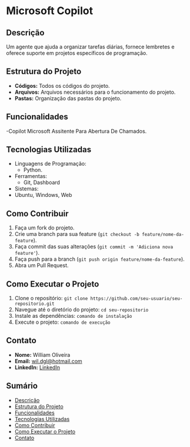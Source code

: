 
# Microsoft Copilot

## Descrição
Um agente que ajuda a organizar tarefas diárias, fornece lembretes e oferece suporte em projetos específicos de programação.

## Estrutura do Projeto
- **Códigos:** Todos os códigos do projeto.
- **Arquivos:** Arquivos necessários para o funcionamento do projeto.
- **Pastas:** Organização das pastas do projeto.

## Funcionalidades
-Copilot Microsoft Assitente Para Abertura De Chamados.

## Tecnologias Utilizadas
- Linguagens de Programação: 
  - Python.
- Ferramentas:
  - Git, Dashboard
- Sistemas:
- Ubuntu, Windows, Web
    

## Como Contribuir
1. Faça um fork do projeto.
2. Crie uma branch para sua feature (`git checkout -b feature/nome-da-feature`).
3. Faça commit das suas alterações (`git commit -m 'Adiciona nova feature'`).
4. Faça push para a branch (`git push origin feature/nome-da-feature`).
5. Abra um Pull Request.

## Como Executar o Projeto
1. Clone o repositório: `git clone https://github.com/seu-usuario/seu-repositorio.git`
2. Navegue até o diretório do projeto: `cd seu-repositorio`
3. Instale as dependências: `comando de instalação`
4. Execute o projeto: `comando de execução`



## Contato
- **Nome:** William Oliveira
- **Email:** wil.dgl@hotmail.com
- **LinkedIn:** [LinkedIn](https://www.linkedin.com/in/williamoliveiradev/)



## Sumário
- [Descrição](#descrição)
- [Estrutura do Projeto](#estrutura-do-projeto)
- [Funcionalidades](#funcionalidades)
- [Tecnologias Utilizadas](#tecnologias-utilizadas)
- [Como Contribuir](#como-contribuir)
- [Como Executar o Projeto](#como-executar-o-projeto)
- [Contato](#contato)

